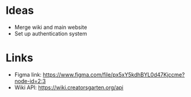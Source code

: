 # Ideas

- Merge wiki and main website
- Set up authentication system

# Links

- Figma link: <https://www.figma.com/file/px5xY5kdhBYL0d47Kjccme?node-id=2:3>
- Wiki API: <https://wiki.creatorsgarten.org/api>